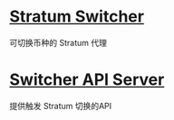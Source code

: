 # [Stratum Switcher](stratumSwitcher/)

可切换币种的 Stratum 代理

# [Switcher API Server](switcherAPIServer/)

提供触发 Stratum 切换的API
